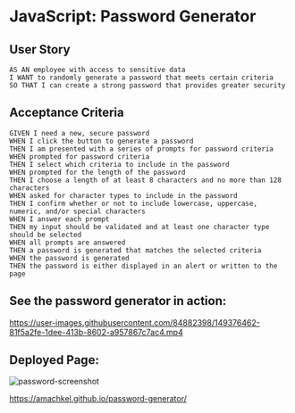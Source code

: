 # JavaScript: Password Generator

## User Story

```
AS AN employee with access to sensitive data
I WANT to randomly generate a password that meets certain criteria
SO THAT I can create a strong password that provides greater security
```

## Acceptance Criteria

```
GIVEN I need a new, secure password
WHEN I click the button to generate a password
THEN I am presented with a series of prompts for password criteria
WHEN prompted for password criteria
THEN I select which criteria to include in the password
WHEN prompted for the length of the password
THEN I choose a length of at least 8 characters and no more than 128 characters
WHEN asked for character types to include in the password
THEN I confirm whether or not to include lowercase, uppercase, numeric, and/or special characters
WHEN I answer each prompt
THEN my input should be validated and at least one character type should be selected
WHEN all prompts are answered
THEN a password is generated that matches the selected criteria
WHEN the password is generated
THEN the password is either displayed in an alert or written to the page
```


## See the password generator in action:
https://user-images.githubusercontent.com/84882398/149376462-81f5a2fe-1dee-413b-8602-a957867c7ac4.mp4


## Deployed Page:
![password-screenshot](https://user-images.githubusercontent.com/84882398/149376977-3fce5621-b6a8-4489-b1f5-d1748cc14c41.png)

https://amachkel.github.io/password-generator/
